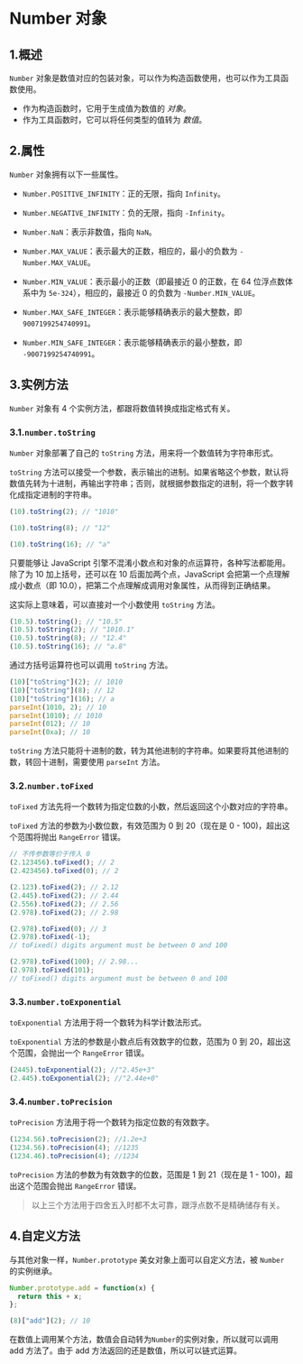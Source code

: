 # Number 对象

## 1.概述

`Number` 对象是数值对应的包装对象，可以作为构造函数使用，也可以作为工具函数使用。

- 作为构造函数时，它用于生成值为数值的 *对象*。
- 作为工具函数时，它可以将任何类型的值转为 *数值*。

## 2.属性

`Number` 对象拥有以下一些属性。

- `Number.POSITIVE_INFINITY`：正的无限，指向 `Infinity`。
>
- `Number.NEGATIVE_INFINITY`：负的无限，指向 `-Infinity`。
>
- `Number.NaN`：表示非数值，指向 `NaN`。
>
- `Number.MAX_VALUE`：表示最大的正数，相应的，最小的负数为 `-Number.MAX_VALUE`。
>
- `Number.MIN_VALUE`：表示最小的正数（即最接近 0 的正数，在 64 位浮点数体系中为 `5e-324`），相应的，最接近 0 的负数为 `-Number.MIN_VALUE`。
>
- `Number.MAX_SAFE_INTEGER`：表示能够精确表示的最大整数，即 `9007199254740991`。
>
- `Number.MIN_SAFE_INTEGER`：表示能够精确表示的最小整数，即 `-9007199254740991`。

## 3.实例方法

`Number` 对象有 4 个实例方法，都跟将数值转换成指定格式有关。

### 3.1.`number.toString`

`Number` 对象部署了自己的 `toString` 方法，用来将一个数值转为字符串形式。

`toString` 方法可以接受一个参数，表示输出的进制。如果省略这个参数，默认将数值先转为十进制，再输出字符串；否则，就根据参数指定的进制，将一个数字转化成指定进制的字符串。

```js
(10).toString(2); // "1010"

(10).toString(8); // "12"

(10).toString(16); // "a"
```

只要能够让 JavaScript 引擎不混淆小数点和对象的点运算符，各种写法都能用。除了为 10 加上括号，还可以在 10 后面加两个点，JavaScript 会把第一个点理解成小数点（即 10.0），把第二个点理解成调用对象属性，从而得到正确结果。

这实际上意味着，可以直接对一个小数使用 `toString` 方法。

```js
(10.5).toString(); // "10.5"
(10.5).toString(2); // "1010.1"
(10.5).toString(8); // "12.4"
(10.5).toString(16); // "a.8"
```

通过方括号运算符也可以调用 `toString` 方法。

```js
(10)["toString"](2); // 1010
(10)["toString"](8); // 12
(10)["toString"](16); // a
parseInt(1010, 2); // 10
parseInt(1010); // 1010
parseInt(012); // 10
parseInt(0xa); // 10
```

`toString` 方法只能将十进制的数，转为其他进制的字符串。如果要将其他进制的数，转回十进制，需要使用 `parseInt` 方法。

### 3.2.`number.toFixed`

`toFixed` 方法先将一个数转为指定位数的小数，然后返回这个小数对应的字符串。

`toFixed` 方法的参数为小数位数，有效范围为 0 到 20（现在是 0 - 100)，超出这个范围将抛出 `RangeError` 错误。

```js
// 不传参数等价于传入 0
(2.123456).toFixed(); // 2
(2.423456).toFixed(0); // 2

(2.123).toFixed(2); // 2.12
(2.445).toFixed(2); // 2.44
(2.556).toFixed(2); // 2.56
(2.978).toFixed(2); // 2.98

(2.978).toFixed(0); // 3
(2.978).toFixed(-1);
// toFixed() digits argument must be between 0 and 100

(2.978).toFixed(100); // 2.98...
(2.978).toFixed(101);
// toFixed() digits argument must be between 0 and 100
```

### 3.3.`number.toExponential`

`toExponential` 方法用于将一个数转为科学计数法形式。

`toExponential` 方法的参数是小数点后有效数字的位数，范围为 0 到 20，超出这个范围，会抛出一个 `RangeError` 错误。

```js
(2445).toExponential(2); //"2.45e+3"
(2.445).toExponential(2); //"2.44e+0"
```

### 3.4.`number.toPrecision`

`toPrecision` 方法用于将一个数转为指定位数的有效数字。

```js
(1234.56).toPrecision(2); //1.2e+3
(1234.56).toPrecision(4); //1235
(1234.46).toPrecision(4); //1234
```

`toPrecision` 方法的参数为有效数字的位数，范围是 1 到 21（现在是 1 - 100)，超出这个范围会抛出 `RangeError` 错误。

> 以上三个方法用于四舍五入时都不太可靠，跟浮点数不是精确储存有关。

## 4.自定义方法

与其他对象一样，`Number.prototype` 美女对象上面可以自定义方法，被 `Number` 的实例继承。

```js
Number.prototype.add = function(x) {
  return this + x;
};

(8)["add"](2); // 10
```

在数值上调用某个方法，数值会自动转为`Number`的实例对象，所以就可以调用 add 方法了。由于 add 方法返回的还是数值，所以可以链式运算。
